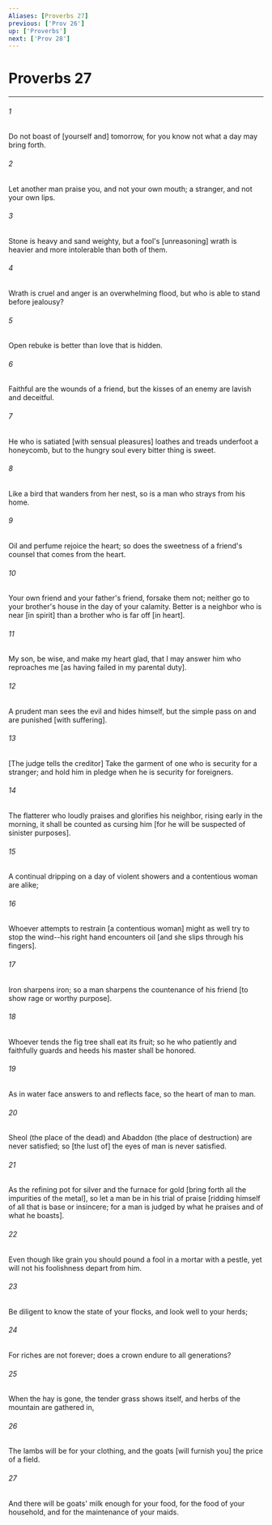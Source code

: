 ```yaml
---
Aliases: [Proverbs 27]
previous: ['Prov 26']
up: ['Proverbs']
next: ['Prov 28']
---
```

# Proverbs 27

***














###### 1 






Do not boast of [yourself and] tomorrow, for you know not what a day may bring forth. 













###### 2 






Let another man praise you, and not your own mouth; a stranger, and not your own lips. 













###### 3 






Stone is heavy and sand weighty, but a fool's [unreasoning] wrath is heavier and more intolerable than both of them. 













###### 4 






Wrath is cruel and anger is an overwhelming flood, but who is able to stand before jealousy? 













###### 5 






Open rebuke is better than love that is hidden. 













###### 6 






Faithful are the wounds of a friend, but the kisses of an enemy are lavish and deceitful. 













###### 7 






He who is satiated [with sensual pleasures] loathes and treads underfoot a honeycomb, but to the hungry soul every bitter thing is sweet. 













###### 8 






Like a bird that wanders from her nest, so is a man who strays from his home. 













###### 9 






Oil and perfume rejoice the heart; so does the sweetness of a friend's counsel that comes from the heart. 













###### 10 






Your own friend and your father's friend, forsake them not; neither go to your brother's house in the day of your calamity. Better is a neighbor who is near [in spirit] than a brother who is far off [in heart]. 













###### 11 






My son, be wise, and make my heart glad, that I may answer him who reproaches me [as having failed in my parental duty]. 













###### 12 






A prudent man sees the evil and hides himself, but the simple pass on and are punished [with suffering]. 













###### 13 






[The judge tells the creditor] Take the garment of one who is security for a stranger; and hold him in pledge when he is security for foreigners. 













###### 14 






The flatterer who loudly praises and glorifies his neighbor, rising early in the morning, it shall be counted as cursing him [for he will be suspected of sinister purposes]. 













###### 15 






A continual dripping on a day of violent showers and a contentious woman are alike; 













###### 16 






Whoever attempts to restrain [a contentious woman] might as well try to stop the wind--his right hand encounters oil [and she slips through his fingers]. 













###### 17 






Iron sharpens iron; so a man sharpens the countenance of his friend [to show rage or worthy purpose]. 













###### 18 






Whoever tends the fig tree shall eat its fruit; so he who patiently and faithfully guards and heeds his master shall be honored. 













###### 19 






As in water face answers to and reflects face, so the heart of man to man. 













###### 20 






Sheol (the place of the dead) and Abaddon (the place of destruction) are never satisfied; so [the lust of] the eyes of man is never satisfied. 













###### 21 






As the refining pot for silver and the furnace for gold [bring forth all the impurities of the metal], so let a man be in his trial of praise [ridding himself of all that is base or insincere; for a man is judged by what he praises and of what he boasts]. 













###### 22 






Even though like grain you should pound a fool in a mortar with a pestle, yet will not his foolishness depart from him. 













###### 23 






Be diligent to know the state of your flocks, and look well to your herds; 













###### 24 






For riches are not forever; does a crown endure to all generations? 













###### 25 






When the hay is gone, the tender grass shows itself, and herbs of the mountain are gathered in, 













###### 26 






The lambs will be for your clothing, and the goats [will furnish you] the price of a field. 













###### 27 






And there will be goats' milk enough for your food, for the food of your household, and for the maintenance of your maids.
